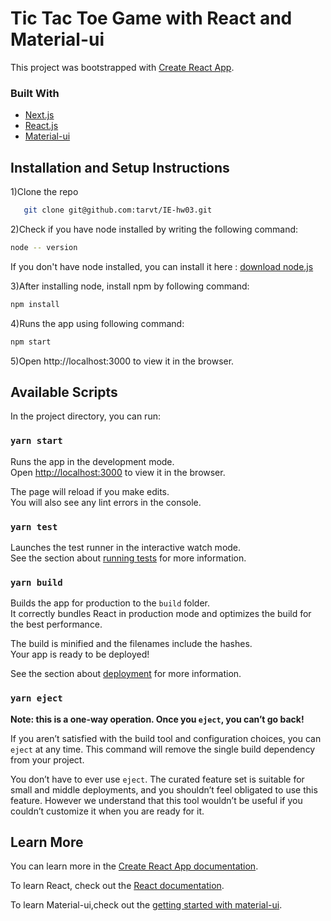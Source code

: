 # Tic Tac Toe Game with React and Material-ui

This project was bootstrapped with [Create React App](https://github.com/facebook/create-react-app).

### Built With

- [Next.js](https://nextjs.org/)
- [React.js](https://reactjs.org/)
- [Material-ui](https://mui.com/)

## Installation and Setup Instructions

1)Clone the repo

```bash
   git clone git@github.com:tarvt/IE-hw03.git
```

2)Check if you have node installed by writing the following command:

```bash
node -- version
```

If you don't have node installed, you can install it here :
[download node.js](https://nodejs.org/en/download/)

3)After installing node, install npm by following command:

```bash
npm install
```

4)Runs the app using following command:

```bash
npm start
```

5)Open http://localhost:3000 to view it in the browser.

## Available Scripts

In the project directory, you can run:

### `yarn start`

Runs the app in the development mode.\
Open [http://localhost:3000](http://localhost:3000) to view it in the browser.

The page will reload if you make edits.\
You will also see any lint errors in the console.

### `yarn test`

Launches the test runner in the interactive watch mode.\
See the section about [running tests](https://facebook.github.io/create-react-app/docs/running-tests) for more information.

### `yarn build`

Builds the app for production to the `build` folder.\
It correctly bundles React in production mode and optimizes the build for the best performance.

The build is minified and the filenames include the hashes.\
Your app is ready to be deployed!

See the section about [deployment](https://facebook.github.io/create-react-app/docs/deployment) for more information.

### `yarn eject`

**Note: this is a one-way operation. Once you `eject`, you can’t go back!**

If you aren’t satisfied with the build tool and configuration choices, you can `eject` at any time. This command will remove the single build dependency from your project.

You don’t have to ever use `eject`. The curated feature set is suitable for small and middle deployments, and you shouldn’t feel obligated to use this feature. However we understand that this tool wouldn’t be useful if you couldn’t customize it when you are ready for it.

## Learn More

You can learn more in the [Create React App documentation](https://facebook.github.io/create-react-app/docs/getting-started).

To learn React, check out the [React documentation](https://reactjs.org/).

To learn Material-ui,check out the [getting started with material-ui](https://material-ui.com/getting-started/installation/).
